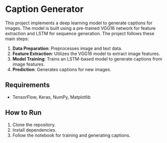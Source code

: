 

# Caption Generator

This project implements a deep learning model to generate captions for images. The model is built using a pre-trained VGG16 network for feature extraction and LSTM for sequence generation. The project follows these main steps:

1. **Data Preparation**: Preprocesses image and text data.
2. **Feature Extraction**: Utilizes the VGG16 model to extract image features.
3. **Model Training**: Trains an LSTM-based model to generate captions from image features.
4. **Prediction**: Generates captions for new images.

## Requirements
- TensorFlow, Keras, NumPy, Matplotlib

## How to Run
1. Clone the repository.
2. Install dependencies.
3. Follow the notebook for training and generating captions.
